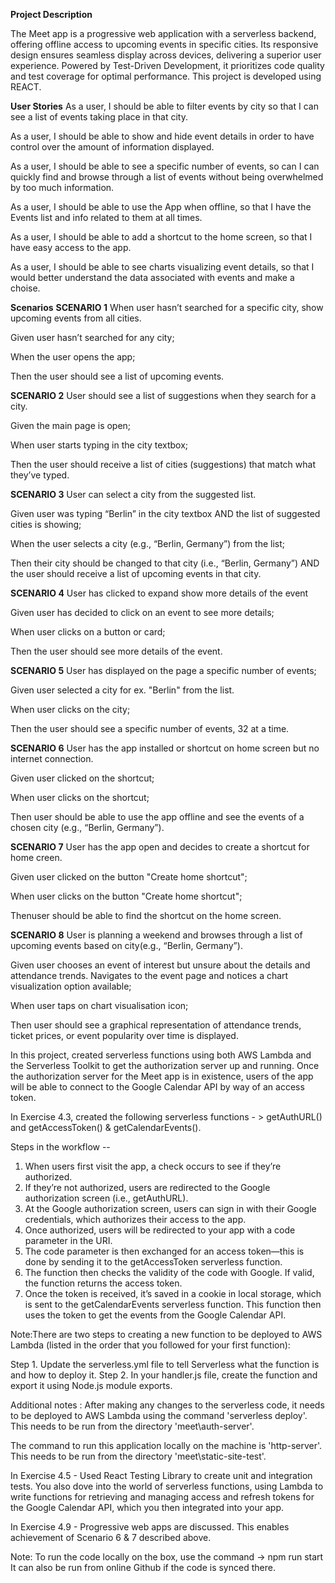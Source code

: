 **Project Description**

The Meet app is a progressive web application with a serverless backend, offering offline access to upcoming events in specific cities. Its responsive design ensures seamless display across devices, delivering a superior user experience. Powered by Test-Driven Development, it prioritizes code quality and test coverage for optimal performance.
This project is developed using REACT.

**User Stories**
As a user, I should be able to filter events by city so that I can see a list of events taking place in that city.

As a user, I should be able to show and hide event details in order to have control over the amount of information displayed.

As a user, I should be able to see a specific number of events, so can I can quickly find and browse through a list of events without being overwhelmed by too much information.

As a user, I should be able to use the App when offline, so that I have the Events list and info related to them at all times.

As a user, I should be able to add a shortcut to the home screen, so that I have easy access to the app.

As a user, I should be able to see charts visualizing event details, so that I would better understand the data associated with events and make a choise.

**Scenarios**
**SCENARIO 1**
When user hasn’t searched for a specific city, show upcoming events from all cities.

Given user hasn’t searched for any city;

When the user opens the app;

Then the user should see a list of upcoming events.

**SCENARIO 2**
User should see a list of suggestions when they search for a city.

Given the main page is open;

When user starts typing in the city textbox;

Then the user should receive a list of cities (suggestions) that match what they’ve typed.

**SCENARIO 3**
User can select a city from the suggested list.

Given user was typing “Berlin” in the city textbox AND the list of suggested cities is showing;

When the user selects a city (e.g., “Berlin, Germany”) from the list;

Then their city should be changed to that city (i.e., “Berlin, Germany”) AND the user should receive a list of upcoming events in that city.

**SCENARIO 4**
User has clicked to expand show more details of the event

Given user has decided to click on an event to see more details;

When user clicks on a button or card;

Then the user should see more details of the event.

**SCENARIO 5**
User has displayed on the page a specific number of events;

Given user selected a city for ex. "Berlin" from the list.

When user clicks on the city;

Then the user should see a specific number of events, 32 at a time.

**SCENARIO 6**
User has the app installed or shortcut on home screen but no internet connection.

Given user clicked on the shortcut;

When user clicks on the shortcut;

Then user should be able to use the app offline and see the events of a chosen city (e.g., “Berlin, Germany”).

**SCENARIO 7**
User has the app open and decides to create a shortcut for home creen.

Given user clicked on the button "Create home shortcut";

When user clicks on the button "Create home shortcut";

Thenuser should be able to find the shortcut on the home screen.

**SCENARIO 8**
User is planning a weekend and browses through a list of upcoming events based on city(e.g., “Berlin, Germany”).

Given user chooses an event of interest but unsure about the details and attendance trends. Navigates to the event page and notices a chart visualization option available;

When user taps on chart visualisation icon;

Then user should see a graphical representation of attendance trends, ticket prices, or event popularity over time is displayed.




In this project, created serverless functions using both AWS Lambda and the Serverless Toolkit to get the authorization server up and running. Once the authorization server for the Meet app is in existence, users of the app will be able to connect to the Google Calendar API by way of an access token.

In Exercise 4.3, created the following serverless functions - > getAuthURL() and getAccessToken() & getCalendarEvents().

Steps in the workflow -- 
1. When users first visit the app, a check occurs to see if they’re authorized.
2. If they’re not authorized, users are redirected to the Google authorization screen (i.e., getAuthURL).
3. At the Google authorization screen, users can sign in with their Google credentials, which authorizes their access to the app.
4. Once authorized, users will be redirected to your app with a code parameter in the URI.
5. The code parameter is then exchanged for an access token—this is done by sending it to the getAccessToken serverless function.
6. The function then checks the validity of the code with Google. If valid, the function returns the access token.
7. Once the token is received, it’s saved in a cookie in local storage, which is sent to the getCalendarEvents serverless function. This function then uses the token to get the events from the Google Calendar API.


Note:There are two steps to creating a new function to be deployed to AWS Lambda (listed in the order that you followed for your first function):

Step 1. Update the serverless.yml file to tell Serverless what the function is and how to deploy it.
Step 2. In your handler.js file, create the function and export it using Node.js module exports.


Additional notes : 
After making any changes to the serverless code, it needs to be deployed to AWS Lambda using the command 'serverless deploy'. 
This needs to be run from the directory 'meet\auth-server'.

The command to run this application locally on the machine is 'http-server'. 
This needs to be run from the directory 'meet\static-site-test'.


In Exercise 4.5 - 
 Used React Testing Library to create unit and integration tests. You also dove into the world of serverless functions, using Lambda to write functions for retrieving and managing access and refresh tokens for the Google Calendar API, which you then integrated into your app.

 In Exercise 4.9 - 
 Progressive web apps are discussed. This enables achievement of Scenario 6 & 7 described above.

 Note: To run the code locally on the box, use the command -> npm run start
 It can also be run from online Github if the code is synced there.